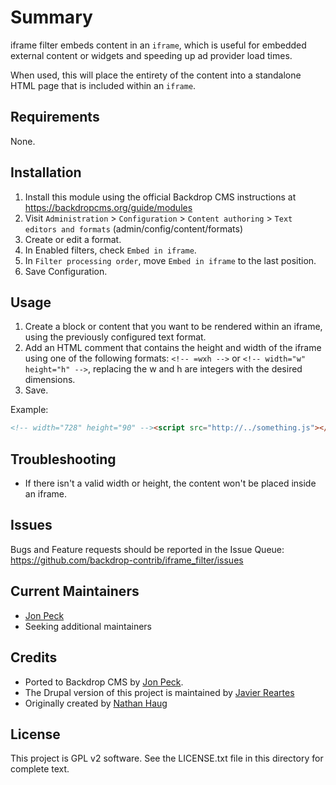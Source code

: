 # Summary

iframe filter embeds content in an `iframe`, which is useful for embedded
external content or widgets and speeding up ad provider load times.

When used, this will place the entirety of the content into a standalone HTML
page that is included within an `iframe`.

## Requirements

None.

## Installation

1. Install this module using the official Backdrop CMS instructions at
   https://backdropcms.org/guide/modules
2. Visit `Administration` > `Configuration` > `Content authoring` >
   `Text editors and formats` (admin/config/content/formats)
3. Create or edit a format.
4. In Enabled filters, check `Embed in iframe`.
5. In `Filter processing order`, move `Embed in iframe` to the last position.
6. Save Configuration.
  
## Usage

1. Create a block or content that you want to be rendered within an iframe,
   using the previously configured text format.
2. Add an HTML comment that contains the height and width of the iframe using
   one of the following formats: `<!-- =wxh -->` or 
   `<!-- width="w" height="h" -->`, replacing the w and h are integers with the
   desired dimensions.
3. Save.

Example:

```html
<!-- width="728" height="90" --><script src="http://../something.js"></script>
```

## Troubleshooting

* If there isn't a valid width or height, the content won't be placed inside an
iframe.

## Issues

Bugs and Feature requests should be reported in the Issue Queue:
https://github.com/backdrop-contrib/iframe_filter/issues

## Current Maintainers

- [Jon Peck](https://github.com/fluxsauce)
- Seeking additional maintainers

## Credits

- Ported to Backdrop CMS by [Jon Peck](https://github.com/fluxsauce).
- The Drupal version of this project is maintained by
  [Javier Reartes](https://www.drupal.org/javierreartes)
- Originally created by [Nathan Haug](https://www.drupal.org/quicksketch)

## License

This project is GPL v2 software. See the LICENSE.txt file in this directory for
complete text.
